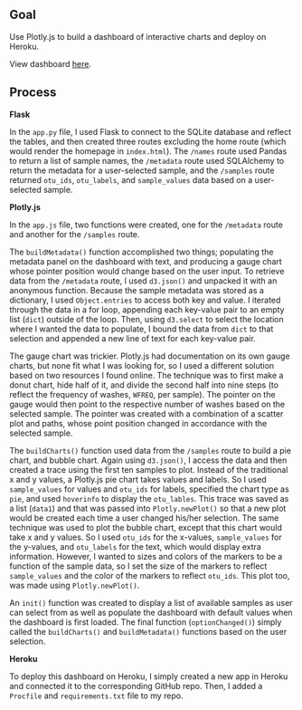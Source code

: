 ## Goal

Use Plotly.js to build a dashboard of interactive charts and deploy on Heroku.

View dashboard [here](https://jsflask-belly-button-diversity.herokuapp.com/).

## Process

**Flask**

In the `app.py` file, I used Flask to connect to the SQLite database and reflect the tables, and then created three routes excluding the home route (which would render the homepage in `index.html`). The `/names` route used Pandas to return a list of sample names, the `/metadata` route used SQLAlchemy to return the metadata for a user-selected sample, and the `/samples` route returned `otu_ids`, `otu_labels`, and `sample_values` data based on a user-selected sample.

**Plotly.js**

In the `app.js` file, two functions were created, one for the `/metadata` route and another for the `/samples` route. 

The `buildMetadata()` function accomplished two things; populating the metadata panel on the dashboard with text, and producing a gauge chart whose pointer position would change based on the user input. To retrieve data from the `/metadata` route, I used `d3.json()` and unpacked it with an anonymous function. Because the sample metadata was stored as a dictionary, I used `Object.entries` to access both key and value. I iterated through the data in a for loop, appending each key-value pair to an empty list (`dict`) outside of the loop. Then, using `d3.select` to select the location where I wanted the data to populate, I bound the data from  `dict` to that selection and appended a new line of text for each key-value pair.

The gauge chart was trickier. Plotly.js had documentation on its own gauge charts, but none fit what I was looking for, so I used a different solution based on two resources I found online. The technique was to first make a donut chart, hide half of it, and divide the second half into nine steps (to reflect the frequency of washes, `WFREQ`, per sample). The pointer on the gauge would then point to the respective number of washes based on the selected sample. The pointer was created with a combination of a scatter plot and paths, whose point position changed in accordance with the selected sample.

The `buildCharts()` function used data from the `/samples` route to build a pie chart, and bubble chart. Again using `d3.json()`, I access the data and then created a trace using the first ten samples to plot. Instead of the traditional x and y values, a Plotly.js pie chart takes values and labels. So I used `sample_values` for values and `otu_ids` for labels, specified the chart type as `pie`, and used `hoverinfo` to display the  `otu_lables`. This trace was saved as a list (`data1`) and that was passed into `Plotly.newPlot()` so that a new plot would be created each time a user changed his/her selection. The same technique was used to plot the bubble chart, except that this chart would take x and y values. So I used `otu_ids` for the x-values, `sample_values` for the y-values, and `otu_labels` for the text, which would display extra information. However, I wanted to sizes and colors of the markers to be a function of the sample data, so I set the size of the markers to reflect `sample_values` and the color of the markers to reflect `otu_ids`. This plot too, was made using `Plotly.newPlot()`. 

An `init()` function was created to display a list of available samples as user can select from as well as populate the dashboard with default values when the dashboard is first loaded. The final function (`optionChanged()`) simply called the `buildCharts()` and `buildMetadata()` functions based on the user selection. 

**Heroku**

To deploy this dashboard on Heroku, I simply created a new app in Heroku and connected it to the corresponding GitHub repo. Then, I added a `Procfile` and `requirements.txt` file to my repo.
